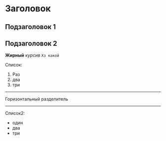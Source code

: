 Заголовок
====

Подзаголовок 1
---

Подзаголовок 2
---

**Жирный**
_курсив_
`Хз какой`


Список:
1. Раз
2. два
3. три


***
Горизонтальный разделитель
***

Список2:
* один
* два
* три
